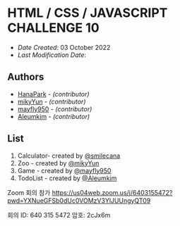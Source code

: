 
# HTML / CSS / JAVASCRIPT CHALLENGE 10

* *Date Created*: 03 October 2022
* *Last Modification Date*: 


## Authors

* [HanaPark](hana.park88@hotmail.com) - *(contributor)*
* [mikyYun]() - *(contributor)*
* [mayfly950]() - *(contributor)*
* [Aleumkim]() - *(contributor)*



## List
1. Calculator- created by [@smilecana](https://github.com/smilecana)
2. Zoo - created by [@mikyYun](https://github.com/mikyYun)
3. Game - created by [@mayfly950](https://github.com/mayfly950)
4. TodoList - created by [@Aleumkim](https://github.com/Aleumkim)



Zoom 회의 참가
https://us04web.zoom.us/j/6403155472?pwd=YXNueGFSb0dUc0VOMzV3YlJUUngyQT09

회의 ID: 640 315 5472
암호: 2cJx6m
